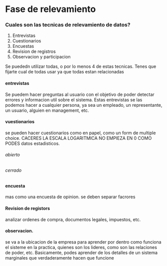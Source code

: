 

# Fase de relevamiento 

### Cuales son las tecnicas de relevamiento de datos?

1. Entrevistas
2. Cuestionarios
3. Encuestas
4. Revision de registros
5. Observacion y participacion

Se puededn utilizar todas, o por lo menos 4 de estas tecnicas. Tenes que fijarte cual de todas usar ya que todas estan relacionadas

#### entrevistas
Se puedem hacer preguntas al usuario con el objetivo de poder detectar errores y informacion util sobre el sistema. Estas entrevistas se las podemos hacer a cualquier persona, ya sea un empleado, un representante, un usuario, alguien en 
management, etc.

#### vuestionarios
se pueden hacer cuestionarios como en papel, como un form de multiple choice. CACERES LA ESCALA LOGARITMICA NO EMPIEZA EN 0 COMO PODES
datos estadisticos. 

###### abierto
###### cerrado

#### encuesta 
mas como una encuesta de opinion. se deben separar facrores

#### Revision de registors
analizar ordenes de compra, documentos legales, impuestos, etc. 

#### observacion.
se va a la ubicacion de la empresa para aprender por dentro como funciona el sisteme en la practica, quienes son los lideres, como son las relaciones de poder, etc. Basicamente, podes aprender de los detalles de un sistema marginales que verdaderamente hacen que funcione

